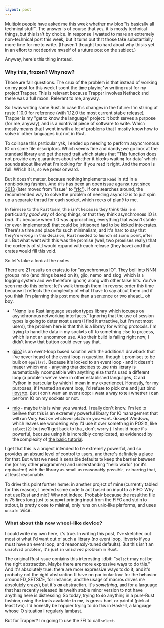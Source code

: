 ```yaml
---
layout: post
---
```


Multiple people have asked me this week whether my blog "is basically all
technical stuff".  The answer is of course that yes, it is mostly technical
things, but this isn't by choice.  In response I wanted to make an extremely
non-technical post this week, but it turns out that those take substantially
more time for me to write.  (I haven't thought too hard about why this is yet
in an effort to not deprive myself of a future post on the subject.)

Anyway, here's this thing instead.

### Why this, frozen?  Why now?

Those are fair questions.  The crux of the problem is that instead of working
on my post for this week I spent the time playing^w writing rust for my
project Trapper.  This is relevant because Trapper involves Nethack and there
was a full moon.  Relevant to me, anyway.

So I was writing some Rust.  In case this changes in the future: I'm staring
at rustc 1.10.0 for reference (with 1.12.0 the most current stable release).
Trapper is my "get to know the language" project: it both serves a purpose
(for me, anyway), and is a nontrivial piece of software to write.  Which
mostly means that I went in with a lot of problems that I mostly know how to
solve in other languages but not in Rust.

To collapse this particular yak, I ended up needing to perform asynchronous IO
on some file descriptors.  Which seems fine and dandy; we go look at the
standard library and get the
[read trait](https://doc.rust-lang.org/1.5.0/std/io/trait.Read.html#tymethod.read)
which states that "This function does not provide any guarantees about whether
it blocks waiting for data" which sounds about like what I'm looking for.  If
you read it right.  And the moon is full.  Which it is, so we press onward.

But it doesn't matter, because nothing implements `Read` in std in a
nonblocking fashion.  And this has been an open issue against rust since
[2013](https://github.com/rust-lang/rust/issues/6842) (later moved from
"issue" to ["rfc"](https://github.com/rust-lang/rfcs/issues/1081)).  If one
searches around, the recommended way to solve the problem of needing async IO
is to just spin up a separate thread for each socket, which reeks of plan9 to
me.

In fairness to the Rust team, this isn't because they think this is a
particularly *good* way of doing things, or that they think asynchronous IO is
*bad*.  It's because when 1.0 was approaching, everything that wasn't stable
(or even implemented) that could be jettisoned had to be kicked into crates.
There's a time and place for such minimalism, and it's hard to say that
they're *wrong* in this decision; Rust needed to launch at some point, after
all.  But what went with this was the promise (well, two promises really) that
the contents of std would expand with each release (they have) and that crates
would fill this void.

So let's take a look at the crates.

There are 21 results on crates.io for "asynchronous IO".  They boil into NNN
groups: mio (and things based on it), gjio, nemo, and slog (which is a logging
system and we therefore ignore) along with other false hits.  You've seen me
do this before; let's walk through them.  In reverse order this time because
it reflects the complexity of what I have to say about them and if you think
I'm planning this post more than a sentence or two ahead... oh boy.

- "[Nemo](https://github.com/ebfull/nemo) is a Rust language session types
  library which focuses on asynchronous networking interfaces."  Ignoring that
  the use of session types is going to deter most users (I find it attractive,
  but I'm not most users), the problem here is that this is a library for
  writing protocols.  I'm trying to hand the data in my sockets off to
  something else to process, which is not an uncommon use.  Also their build
  is failing right now; I didn't know that button could even say that.

- [gjio2](https://github.com/dwrensha/gjio) is an event-loop based solution
  with the additional drawback that I've never heard of the event loop in
  question, though it promises to be built on `epoll(7)`.  Because it's locked
  to an event loop - and it doesn't matter which one - anything that decides
  to use this library is automatically incompatible with anything else that's
  used a different loop (a problem we've seen in other established languages,
  C and Python in particular by which I mean in my experience).  Honestly, for
  my purposes, if I wanted an event loop, I'd refuse to pick one and just bind
  [libverto](https://github.com/npmccallum/libverto).  But I don't want an
  event loop: I want a way to tell whether I can perform IO on my sockets or
  not.

- [mio](https://github.com/carllerche/mio) - maybe this is what you wanted.  I
  really don't know.  I'm led to believe that this is an extremely powerful
  library for IO management that will run Very Fast on whatever platform you
  want.  (Except Windows, which leaves me wondering why I'd use it over
  something in POSIX, like `select(2)` but we'll get back to that, don't
  worry.)  I should hope it's powerful, because using it is incredibly
  complicated, as evidenced by the complexity of
  [the basic tutorial](https://github.com/carllerche/mio/blob/getting-started/doc/getting-started.md).

I get that this is a project intended to be extremely powerful, and so
provides an absurd level of control to users, and there's definitely a place
for that.  But what we need is sensible defaults to keep the barrier between
me (or any other programmer) and understanding "hello world" (or it's
equivalent) with the library as small as reasonably possible, or barring that,
at least reasonable.

To drive this point further home: in another project of mine (currently tabled
for this reason), I needed some code to act based on input to a FIFO.  Why not
use Rust and mio?  Why not indeed.  Probably because the resulting file is 75
lines long just to support printing input from the FIFO and stdin to stdout,
is pretty close to mininal, only runs on unix-like platforms, and uses
`unsafe` twice.

### What about this new wheel-like device?

I could write my own here, it's true.  In writing this post, I've sketched out
most of what I'd want out of such a library (no event loop, libverto if you
must have an event loop, and reasonably-tuned defaults).  But this isn't an
unsolved problem; it's just an unsolved problem in Rust.

The original Rust issue contains this interesting tidbit: "`select` may not be
the right abstraction. Maybe there are more expressive ways to do this."  And
it's absolutely true: there are more expressive ways to do it, and it's
probably not the right abstraction (I have no particular love for the behavior
around FD_SETSIZE, for instance, and the usage of macros drives me absolutely
crazy), but it's *an* abstraction.  It's *something*, and for a language that
has recently released its twelth stable minor version to not have anything
here is distressing.  So today, trying to do anything in a pure-Rust fashion,
using the tools available to me, is gross, bad, or painful (pick at least
two).  I'd honestly be happier trying to do this in Haskell, a language whose
IO situation I regularly lambast.

But for Trapper?  I'm going to use the FFI to call `select`.
